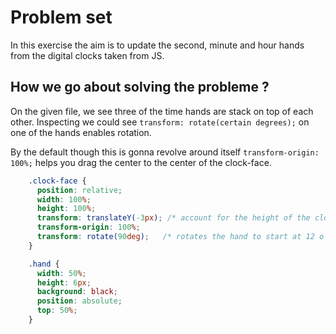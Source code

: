 # Problem set
In this exercise the aim is to update the second, minute and hour hands from the digital clocks taken from JS.


## How we go about solving the probleme ?
On the given file, we see three of the time hands are stack on top of each other. Inspecting we could see `transform: rotate(certain degrees);` on one of the hands enables rotation.

By the default though this is gonna revolve around itself `transform-origin: 100%;` helps you drag the center to the center of the clock-face.
```css
    .clock-face {
      position: relative;
      width: 100%;
      height: 100%;
      transform: translateY(-3px); /* account for the height of the clock hands */
      transform-origin: 100%;
      transform: rotate(90deg);   /* rotates the hand to start at 12 o'clock */
    }

    .hand {
      width: 50%;
      height: 6px;
      background: black;
      position: absolute;
      top: 50%;
    }
```
